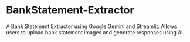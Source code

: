 # BankStatement-Extractor
A Bank Statement Extractor using Google Gemini and Streamlit. Allows users to upload bank statement images and generate responses using AI.
